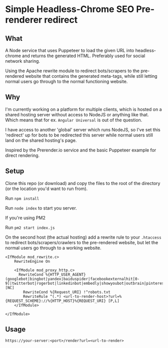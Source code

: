 # Simple Headless-Chrome SEO Pre-renderer redirect

## What

A Node service that uses Puppeteer to load the given URL into headless-chrome and returns the generated HTML. Preferably used for social network sharing.

Using the Apache rewrite module to redirect bots/scrapers to the pre-rendered website that contains the generated meta-tags, while still letting normal users go through to the normal functioning website.

## Why

I'm currently working on a platform for multiple clients, which is hosted on a shared hosting server without access to NodeJS or anything like that. Which means that for ex. `Angular Universal` is out of the question.

I have access to another 'global' server which runs NodeJS, so I've set this 'redirect' up for bots to be redirected this server while normal users still land on the shared hosting's page.

Inspired by the Prerender.io service and the basic Puppeteer example for direct rendering.

## Setup

Clone this repo (or download) and copy the files to the root of the directory (or the location you'd want to run from).

   Run `npm install`

   Run `node index` to start you server.

If you're using PM2

   Run `pm2 start index.js`


On the second host (the actual hosting) add a rewrite rule to your `.htaccess` to redirect bots/scrapers/crawlers to the pre-rendered website, but let the normal users go through to a working website.

```
<IfModule mod_rewrite.c>
    RewriteEngine On
	
	<IfModule mod_proxy_http.c>
      RewriteCond %{HTTP_USER_AGENT} (googlebot|bingbot|yandex|baiduspider|facebookexternalhit[0-9]|twitterbot|rogerbot|linkedinbot|embedly|showyoubot|outbrain|pinterest|slackbot|vkShare|W3C_Validator) [NC]
		RewriteCond %{Request_URI} !^robots.txt
		RewriteRule ^(.*) <url-to-render-host>?url=%{REQUEST_SCHEME}://%{HTTP_HOST}%{REQUEST_URI} [P,L]
	</IfModule>

</IfModule>
```

## Usage

`https://your-server:<port>/render?url=<url-to-render>`

